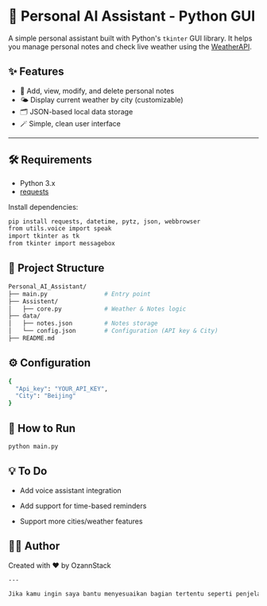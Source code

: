 # 🧠 Personal AI Assistant - Python GUI

A simple personal assistant built with Python's `tkinter` GUI library. It helps you manage personal notes and check live weather using the [WeatherAPI](https://www.weatherapi.com/).

## ✨ Features

- 📝 Add, view, modify, and delete personal notes
- 🌤️ Display current weather by city (customizable)
- 🗂️ JSON-based local data storage
- 🪄 Simple, clean user interface

---

## 🛠️ Requirements

- Python 3.x
- [requests](https://pypi.org/project/requests/)

Install dependencies:
```bash
pip install requests, datetime, pytz, json, webbrowser
from utils.voice import speak
import tkinter as tk
from tkinter import messagebox
```
## 📁 Project Structure
```bash
Personal_AI_Assistant/
├── main.py                # Entry point
├── Assistent/
│   ├── core.py            # Weather & Notes logic
├── data/
│   ├── notes.json         # Notes storage
│   └── config.json        # Configuration (API key & City)
├── README.md
```
## ⚙️ Configuration
```bash
{
  "Api_key": "YOUR_API_KEY",
  "City": "Beijing"
}
```
## 🚀 How to Run
```bash
python main.py
```
## 💡 To Do
- Add voice assistant integration

- Add support for time-based reminders

- Support more cities/weather features

## 🙋‍♂️ Author
Created with ❤️ by OzannStack

```bash
---

Jika kamu ingin saya bantu menyesuaikan bagian tertentu seperti penjelasan kode `main.py` atau `core.py`, atau menambahkan badge CI atau screenshot, cukup beri tahu ya.
```



